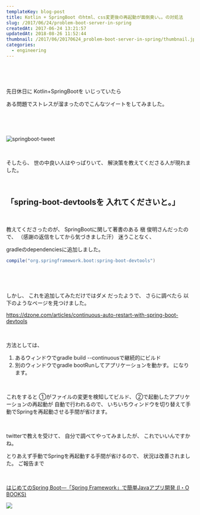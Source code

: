```yaml
---
templateKey: blog-post
title: Kotlin + SpringBoot のhtml、css変更後の再起動が面倒臭い。。の対処法
slug: /2017/06/24/problem-boot-server-in-spring
createdAt: 2017-06-24 13:21:57
updatedAt: 2018-08-26 11:52:44
thumbnail: /2017/06/20170624_problem-boot-server-in-spring/thumbnail.jpg
categories:
  - engineering
---
```


&nbsp;

&nbsp;

先日休日に
Kotlin+SpringBootを
いじっていたら

ある問題でストレスが溜まったのでこんなツイートをしてみました。

&nbsp;

&nbsp;

<img class="post-image" src="https://s3-ap-northeast-1.amazonaws.com/statics.ver-1-0.net/uploads/2017/06/20170624_problem-boot-server-in-spring/springboot.png" alt="springboot-tweet"/>

&nbsp;

そしたら、
世の中良い人はやっぱりいて、
解決策を教えてくださる人が現れました。

&nbsp;
<h2>「spring-boot-devtoolsを
入れてくださいと。」</h2>
&nbsp;

教えてくださったのが、
SpringBootに関して著書のある
槇 俊明さんだったので、
（感謝の返信をしてから気づきました汗）
迷うことなく、

gradleのdependenciesに追加しました。
```groovy
compile("org.springframework.boot:spring-boot-devtools")

```
&nbsp;

&nbsp;

しかし、
これを追加してみただけではダメ
だったようで、
さらに調べたら
以下のようなページを見つけました。

<a href="https://dzone.com/articles/continuous-auto-restart-with-spring-boot-devtools">https://dzone.com/articles/continuous-auto-restart-with-spring-boot-devtools</a>

&nbsp;

方法としては、
1. あるウィンドウでgradle build --continuousで継続的にビルド
2. 別のウィンドウでgradle bootRunしてアプリケーションを動かす。
になります。

&nbsp;

これをすると
①がファイルの変更を検知してビルド、
②で起動したアプリケーションの再起動が
自動で行われるので、
いちいちウィンドウを切り替えて手動でSpringを再起動させる手間が省けます。

&nbsp;

twitterで教えを受けて、
自分で調べてやってみましたが、
これでいいんですかね。

とりあえず手動でSpringを再起動する手間が省けるので、
状況は改善されました。
ご報告まで

&nbsp;

<a href="http://amzn.to/2t1j6fm">はじめてのSpring Boot―「Spring Framework」で簡単Javaアプリ開発 (I・O BOOKS)</a>

<a href="https://www.amazon.co.jp/%E3%81%AF%E3%81%98%E3%82%81%E3%81%A6%E3%81%AESpring-Boot%E2%80%95%E3%80%8CSpring-Framework%E3%80%8D%E3%81%A7%E7%B0%A1%E5%8D%98Java%E3%82%A2%E3%83%97%E3%83%AA%E9%96%8B%E7%99%BA-I%E3%83%BB-BOOKS/dp/4777518655/ref=as_li_ss_il?ie=UTF8&amp;linkCode=li2&amp;tag=llg01-22&amp;linkId=cb2f914bd2edcfe09725b49c16ffc363" target="_blank" rel="noopener noreferrer"><img src="//ws-fe.amazon-adsystem.com/widgets/q?_encoding=UTF8&amp;ASIN=4777518655&amp;Format=_SL160_&amp;ID=AsinImage&amp;MarketPlace=JP&amp;ServiceVersion=20070822&amp;WS=1&amp;tag=llg01-22" border="0" /></a><img style="border: none !important; margin: 0px !important;" src="https://ir-jp.amazon-adsystem.com/e/ir?t=llg01-22&amp;l=li2&amp;o=9&amp;a=4777518655" alt="" width="1" height="1" border="0" />
